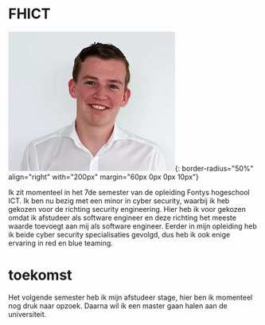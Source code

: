 # FHICT

![Marc van Bommel](./images/marc_small.jpg ){: border-radius="50%" align="right" with="200px" margin="60px 0px 0px 10px"}

Ik zit momenteel in het 7de semester van de opleiding Fontys hogeschool ICT. Ik ben nu bezig met een minor in cyber security, waarbij ik heb gekozen voor de richting security engineering. Hier heb ik voor gekozen omdat ik afstudeer als software engineer en deze richting het meeste waarde toevoegt aan mij als software engineer. Eerder in mijn opleiding heb ik beide cyber security specialisaties gevolgd, dus heb ik ook enige ervaring in red en blue teaming.

# toekomst

Het volgende semester heb ik mijn afstudeer stage, hier ben ik momenteel nog druk naar opzoek. Daarna wil ik een master gaan halen aan de universiteit.
